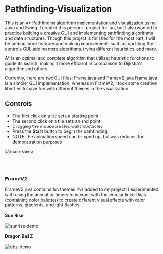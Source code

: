 # Pathfinding-Visualization
This is an A* Pathfinding algorithm implementation and visualization using Java and Swing. I created this personal project for fun, but I also wanted to practice building a creative GUI and implementing pathfinding algorithms and data structures. Though this project is finished for the most part, I will be adding more features and making improvements such as updating the controls GUI, adding more algorithms, trying different heuristics, and more.

A* is an optimal and complete algorithm that utilizes heuristic functions to guide its search, making it more efficient in comparison to Dijkstra's algorithm and others.

Currently, there are two GUI files: Frame.java and FrameV2.java
Frame.java is a simpler GUI implementation, whereas in FrameV2, I took some creative liberties to have fun with different themes in the visualization.


## Controls
* The first click on a tile sets a starting point
* The second click on a tile sets an end point
* Dragging the mouse creates walls/obstacles
* Press the **Start** button to begin the pathfinding.
* NOTE: the animation speed can be sped up, but was reduced for demonstration purposes

![main-demo](demo/AStar_Demo.gif)

<br><br>
### FrameV2
FrameV2.java contains fun themes I've added to my project. I experimented with using the animation timers to interact with the circular linked lists (containing color palettes) to create different visual effects with color patterns, gradients, and light flashes.
<br><br>
**Sun Rise** <br><br>
![sunrise-demo](demo/AStar_Demo_Sunrise.gif)
<br><br>
**Dragon Ball Z** <br><br>
![dbz-demo](demo/AStar_Demo_DBZ.gif)
